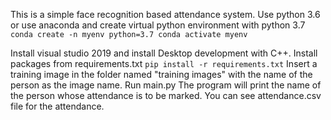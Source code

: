 This is a simple face recognition based attendance system.
Use python 3.6 or use anaconda and create virtual python environment with python 3.7
    ```
    conda create -n myenv python=3.7
    conda activate myenv
    ```

Install visual studio 2019 and install Desktop development with C++.
Install packages from requirements.txt
    ```
    pip install -r requirements.txt
    ```
Insert a training image in the folder named "training images" with the name of the person as the image name.
Run main.py
The program will print  the name of the person whose attendance is to be marked.
You can see attendance.csv file for the attendance.
